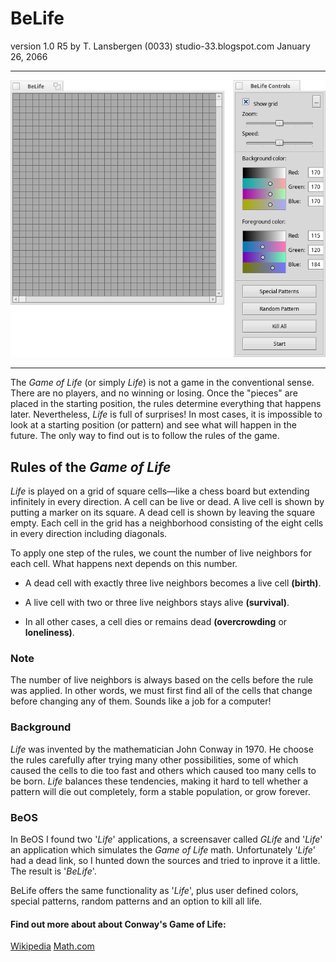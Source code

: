# BeLife

version 1.0 R5
by T. Lansbergen (0033)
studio-33.blogspot.com
January 26, 2066

___

![](screenshot.png)

___

The _Game of Life_ (or simply _Life_) is not a game in the conventional sense. There are no players, and no winning or losing. Once the "pieces" are placed in the starting position, the rules determine everything that happens later. Nevertheless, _Life_ is full of surprises! In most cases, it is impossible to look at a starting position (or pattern) and see what will happen in the future. The only way to find out is to follow the rules of the game.

## Rules of the _Game of Life_

_Life_ is played on a grid of square cells—like a chess board but extending infinitely in every direction. A cell can be live or dead. A live cell is shown by putting a marker on its square. A dead cell is shown by leaving the square empty. Each cell in the grid has a neighborhood consisting of the eight cells in every direction including diagonals.

To apply one step of the rules, we count the number of live neighbors for each cell. What happens next depends on this number.

* A dead cell with exactly three live neighbors becomes a live cell **(birth)**.

* A live cell with two or three live neighbors stays alive **(survival)**.

* In all other cases, a cell dies or remains dead **(overcrowding** or **loneliness)**.

### Note

The number of live neighbors is always based on the cells before the rule was applied. In other words, we must first find all of the cells that change before changing any of them. Sounds like a job for a computer!

### Background

_Life_ was invented by the mathematician John Conway in 1970. He choose the rules carefully after trying many other possibilities, some of which caused the cells to die too fast and others which caused too many cells to be born. _Life_ balances these tendencies, making it hard to tell whether a pattern will die out completely, form a stable population, or grow forever.

### BeOS
In BeOS I found two '_Life_' applications, a screensaver called _GLife_ and '_Life_' an application which simulates the _Game of Life_ math. Unfortunately '_Life_' had a dead link, so I hunted down the sources and tried to inprove it a little. The result is '_BeLife_'.

BeLife offers the same functionality as '_Life_', plus user defined colors, special patterns, random patterns and an option to kill all life.

#### Find out more about about Conway's Game of Life:
[Wikipedia](http://en.wikipedia.org/wiki/Conway's_Game_of_Life)
[Math.com](http://www.math.com/students/wonders/life/life.html)